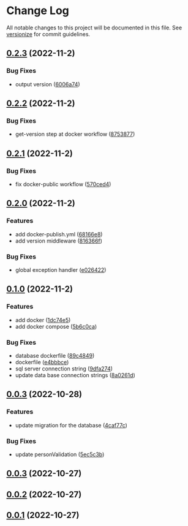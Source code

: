 # Change Log

All notable changes to this project will be documented in this file. See [versionize](https://github.com/versionize/versionize) for commit guidelines.

<a name="0.2.3"></a>
## [0.2.3](https://www.github.com/flpinheiro/TemplateApi/releases/tag/v0.2.3) (2022-11-2)

### Bug Fixes

* output version ([6006a74](https://www.github.com/flpinheiro/TemplateApi/commit/6006a7465c5d28887c5761ed5c5be38088fefd5d))

<a name="0.2.2"></a>
## [0.2.2](https://www.github.com/flpinheiro/TemplateApi/releases/tag/v0.2.2) (2022-11-2)

### Bug Fixes

* get-version step at docker workflow ([8753877](https://www.github.com/flpinheiro/TemplateApi/commit/8753877f2025cf69d080b7b21ec5a14c2957024c))

<a name="0.2.1"></a>
## [0.2.1](https://www.github.com/flpinheiro/TemplateApi/releases/tag/v0.2.1) (2022-11-2)

### Bug Fixes

* fix docker-public workflow ([570ced4](https://www.github.com/flpinheiro/TemplateApi/commit/570ced4dbcf438492155d9c9710bfa6cfcd5c0be))

<a name="0.2.0"></a>
## [0.2.0](https://www.github.com/flpinheiro/TemplateApi/releases/tag/v0.2.0) (2022-11-2)

### Features

* add docker-publish.yml ([68166e8](https://www.github.com/flpinheiro/TemplateApi/commit/68166e801b2c8ed0e454dc5d67b51627dbea471c))
* add version middleware ([816366f](https://www.github.com/flpinheiro/TemplateApi/commit/816366f60790b0be0c3301c0241b2acf48df7f46))

### Bug Fixes

* global exception handler ([e026422](https://www.github.com/flpinheiro/TemplateApi/commit/e0264227a164eafa2d76c84a6f1879af838c8b5c))

<a name="0.1.0"></a>
## [0.1.0](https://www.github.com/flpinheiro/TemplateApi/releases/tag/v0.1.0) (2022-11-2)

### Features

* add docker ([1dc74e5](https://www.github.com/flpinheiro/TemplateApi/commit/1dc74e57ee7e4380839b8973ca93c35b30c97cd8))
* add docker compose ([5b6c0ca](https://www.github.com/flpinheiro/TemplateApi/commit/5b6c0ca243f535356d510d19b4f45b9c62dd75a6))

### Bug Fixes

* database dockerfile ([89c4849](https://www.github.com/flpinheiro/TemplateApi/commit/89c4849790cbe88b88ec4fd9444c404e324b3c6e))
* dockerfile ([e4bbbce](https://www.github.com/flpinheiro/TemplateApi/commit/e4bbbce4dac6485c8933479a4d085cc58d513622))
* sql server connection string ([9dfa274](https://www.github.com/flpinheiro/TemplateApi/commit/9dfa274d56d62c15e0aed2e0485a71078077f2a1))
* update data base connection strings ([8a0261d](https://www.github.com/flpinheiro/TemplateApi/commit/8a0261da14ebf810c8853951ea8eeb8774316ca3))

<a name="0.0.3"></a>
## [0.0.3](https://www.github.com/flpinheiro/TemplateApi/releases/tag/v0.0.3) (2022-10-28)

### Features

* update migration for the database ([4caf77c](https://www.github.com/flpinheiro/TemplateApi/commit/4caf77cbd47770ae26ac01f8a22c10a7dac68fad))

### Bug Fixes

* update personValidation ([5ec5c3b](https://www.github.com/flpinheiro/TemplateApi/commit/5ec5c3bb698fa5b124af829363ee7ecd8246705f))

<a name="0.0.3"></a>
## [0.0.3](https://www.github.com/flpinheiro/TemplateApi/releases/tag/v0.0.3) (2022-10-27)

<a name="0.0.2"></a>
## [0.0.2](https://www.github.com/flpinheiro/TemplateApi/releases/tag/v0.0.2) (2022-10-27)

<a name="0.0.1"></a>
## [0.0.1](https://www.github.com/flpinheiro/TemplateApi/releases/tag/v0.0.1) (2022-10-27)

